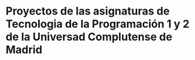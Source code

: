 # Proyectos de las asignaturas de Tecnologia de la Programación 1 y 2 de la Universad Complutense de Madrid

